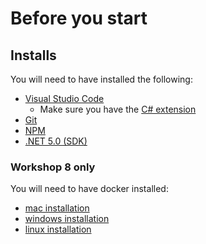 # Before you start

## Installs

You will need to have installed the following:
- [Visual Studio Code](https://code.visualstudio.com/download)
    - Make sure you have the [C# extension](https://marketplace.visualstudio.com/items?itemName=ms-dotnettools.csharp)
- [Git](https://git-scm.com/)
- [NPM](https://www.npmjs.com/get-npm)
- [.NET 5.0 (SDK)](https://dotnet.microsoft.com/download)

### Workshop 8 only

You will need to have docker installed:
- [mac installation](https://docs.docker.com/docker-for-mac/install/)
- [windows installation](https://docs.docker.com/docker-for-windows/install/)
- [linux installation](https://docs.docker.com/engine/install/)

